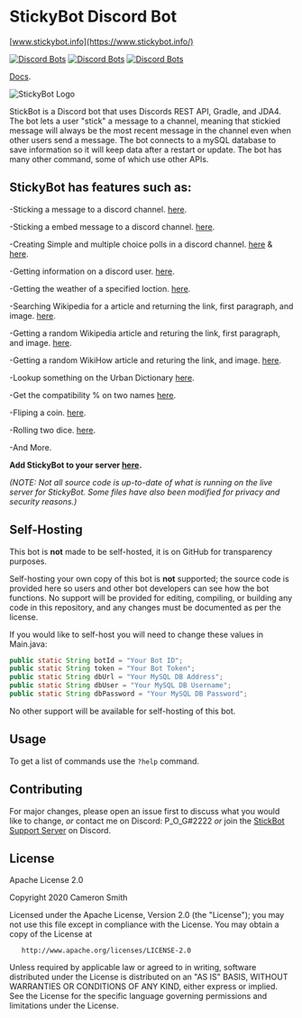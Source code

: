 # StickyBot Discord Bot

[www.stickybot.info](https://www.stickybot.info/)

[![Discord Bots](https://top.gg/api/widget/status/628400349979344919.svg)](https://top.gg/bot/628400349979344919)
[![Discord Bots](https://top.gg/api/widget/servers/628400349979344919.svg)](https://top.gg/bot/628400349979344919)
[![Discord Bots](https://top.gg/api/widget/owner/628400349979344919.svg)](https://top.gg/bot/628400349979344919)

[Docs](https://docs.stickybot.info/stickybot/).

![StickyBot Logo](https://images.discordapp.net/avatars/628400349979344919/b2aed74a6631ee9755a8ae56d8e582a8.png?size=512=250x)

StickBot is a Discord bot that uses Discords REST API, Gradle, and JDA4. The bot lets a user "stick" a message to a channel, meaning that stickied message will always be the most recent message in the channel even when other users send a message. The bot connects to a mySQL database to save information so it will keep data after a restart or update. The bot has many other command, some of which use other APIs.


## StickyBot has features such as:

-Sticking a message to a discord channel. [here](https://github.com/sircam191/StickyBot/blob/master/src/main/java/StickyTime.java).

-Sticking a embed message to a discord channel. [here](https://github.com/sircam191/StickyBot/blob/master/src/main/java/StickyEmbed.java).

-Creating Simple and multiple choice polls in a discord channel. [here](https://github.com/sircam191/StickyBot/blob/master/src/main/java/AdvancedPoll.java) & [here](https://github.com/sircam191/StickyBot/blob/master/src/main/java/Commands.java).

-Getting information on a discord user. [here](https://github.com/sircam191/StickyBot/blob/master/src/main/java/Commands.java).

-Getting the weather of a specified loction. [here](https://github.com/sircam191/StickyBot/blob/master/src/main/java/WeatherCommand.java).

-Searching Wikipedia for a article and returning the link, first paragraph, and image. [here](https://github.com/sircam191/StickyBot/blob/master/src/main/java/WikipediaCommands.java).

-Getting a random Wikipedia article and returing the link, first paragraph, and image. [here](https://github.com/sircam191/StickyBot/blob/master/src/main/java/WikipediaCommands.java).

-Getting a random WikiHow article and returing the link, and image. [here](https://github.com/sircam191/StickyBot/blob/master/src/main/java/WikiCommand.java).

-Lookup something on the Urban Dictionary [here](https://github.com/sircam191/StickyBot/blob/master/src/main/java/UrbanDict.java). 

-Get the compatibility % on two names [here](https://github.com/sircam191/StickyBot/blob/master/src/main/java/LoveCalc.java).

-Fliping a coin. [here](https://github.com/sircam191/StickyBot/blob/master/src/main/java/Commands.java).

-Rolling two dice. [here](https://github.com/sircam191/StickyBot/blob/master/src/main/java/Commands.java).

-And More.


**Add StickyBot to your server [here](https://www.stickybot.info).**

*(NOTE: Not all source code is up-to-date of what is running on the live server for StickyBot. Some files have also been modified for privacy and security reasons.)*

## Self-Hosting

This bot is **not** made to be self-hosted, it is on GitHub for transparency purposes.

Self-hosting your own copy of this bot is **not** supported; the source code is provided here so users and other bot developers can see how the bot functions. No support will be provided for editing, compiling, or building any code in this repository, and any changes must be documented as per the license.

If you would like to self-host you will need to change these values in Main.java:

```java
public static String botId = "Your Bot ID";
public static String token = "Your Bot Token";
public static String dbUrl = "Your MySQL DB Address";
public static String dbUser = "Your MySQL DB Username";
public static String dbPassword = "Your MySQL DB Password";
```

No other support will be available for self-hosting of this bot.

## Usage

To get a list of commands use the `?help` command. 


## Contributing
For major changes, please open an issue first to discuss what you would like to change, *or* contact me on Discord: P_O_G#2222 *or* join the [StickBot Support Server](https://discord.gg/SvNQTtf) on Discord.


## License
Apache License 2.0

Copyright 2020 Cameron Smith

   Licensed under the Apache License, Version 2.0 (the "License");
   you may not use this file except in compliance with the License.
   You may obtain a copy of the License at

       http://www.apache.org/licenses/LICENSE-2.0

   Unless required by applicable law or agreed to in writing, software
   distributed under the License is distributed on an "AS IS" BASIS,
   WITHOUT WARRANTIES OR CONDITIONS OF ANY KIND, either express or implied.
   See the License for the specific language governing permissions and
   limitations under the License.
